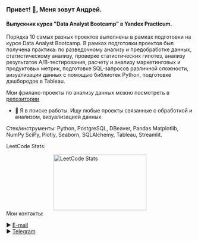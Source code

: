 ### Привет! 👋, Меня зовут Андрей.
#### Выпускник курса "Data Analyst Bootcamp" в Yandex Practicum.

Порядка 10 самых разных проектов выполнены в рамках подготовки на курсе Data Analyst Bootcamp. 
В рамках подготовки проектов был получена практика: по разведочному анализу и предобработке данных, статистическому анализу, проверке статистических гипотез, анализу результатов А/В-тестирования, расчету и анализу маркетинговых и продуктовых метрик, подготовке SQL-запросов различной сложности, визуализации данных с помощью библиотек Python, подготовке дэшбородов в Tableau. 

Мои фриланс-проекты по анализу данных можно посмотреть в [репозитории](https://github.com/AVGorbulya/My_freelance_projects)

- 🔭 Я в поиске работы.
Ищу любые проекты связанные с обработкой и анализом, визуализацией данных. 

Стек/инструменты: 
Python, PostgreSQL, DBeaver, Pandas Matplotlib, NumPy SciPy, Plotly, Seaborn, SQLAlchemy, Tableau, Streamlit.

LeetCode Stats:
<div align="left">
    <img src="https://leetcard.jacoblin.cool/AVGorbulya?theme=forest&font=Noto%20Sans%20Psalter%20Pahlavi" alt="LeetCode Stats" style="display:block;margin:0 auto; width:250px; height:150px;">
</div>
Мои контакты: 
<span align="left">

► [E-mail](mailto:avgorjob@gmail.com)  
► [Telegram](https://t.me/AVGorbulya)

